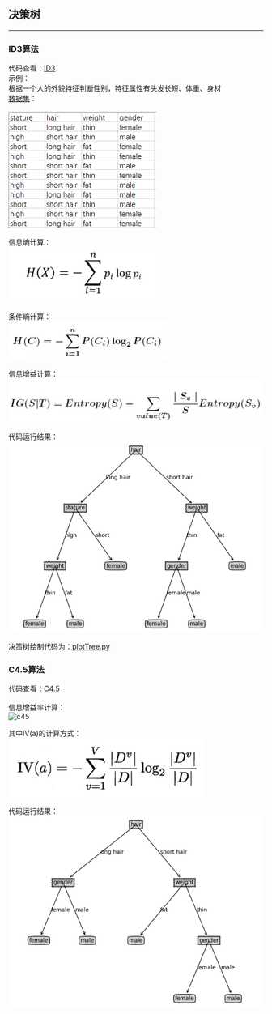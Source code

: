 
## 决策树
*** 
### ID3算法
代码查看：[ID3](ID3.py) <br>
示例： <br>
根据一个人的外貌特征判断性别，特征属性有头发长短、体重、身材 <br>
[数据集](gua.xlsx)： <br><br>
        ![DataSet](DataSet.png) <br> 

信息熵计算： <br> 
![ent](imgs/ent.png) 

条件熵计算：<br>
![tiao](imgs/tiao.png)  
 
信息增益计算：<br> 
![gain](imgs/gain.png) 
 
代码运行结果：<br> 
![ID3](imgs/ID3.png) 
 
决策树绘制代码为：[plotTree.py](plotTree.py) 

### C4.5算法
代码查看：[C4.5](C45.py) <br><br>
信息增益率计算：<br> 
![c45](ings/gain1.png) 

其中IV(a)的计算方式：<br> 
![IV](imgs/IV.png) 

代码运行结果：<br> 
![C45](imgs/C45.png) 

